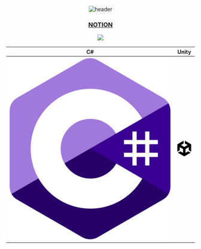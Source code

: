 <div align="center">
  
![header](https://capsule-render.vercel.app/api?type=shark&color=gradient&text=%20hello👋%20%20&height=200&fontSize=100)
### [NOTION](https://rightful-yarn-52a.notion.site/Unity-98c4af0304004532908acdb4b9b4b456)
<img width="80%" src="https://user-images.githubusercontent.com/52882799/209620253-7a5ffe29-ae79-4539-802c-6c92e8869d31.png"/>


|    C#    |  Unity   |
| :------: | :-----: |
|  ![C#]   | ![unity] |


[C#]: /imagesForReadme/stack/C--4.svg
[unity]: /imagesForReadme/stack/Unity.svg

